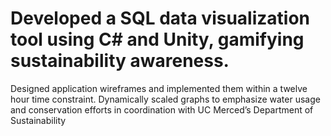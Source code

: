 # Developed a SQL data visualization tool using C# and Unity, gamifying  sustainability awareness.
Designed application wireframes and implemented them within a twelve hour time constraint.
Dynamically scaled graphs to emphasize water usage and conservation efforts in coordination with UC Merced’s Department of Sustainability
